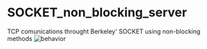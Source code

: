 # SOCKET_non_blocking_server
TCP comunications throught Berkeley' SOCKET using non-blocking methods
![behavior](https://github.com/ORParga/SOCKET_non_blocking_SERVER/behaviour.jpg?raw=true)
